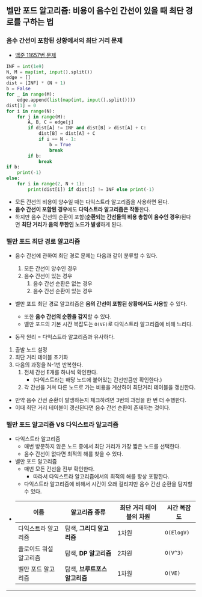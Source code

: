 ## 벨만 포드 알고리즘: 비용이 음수인 간선이 있을 때 최단 경로를 구하는 법

### 음수 간선이 포함된 상황에서의 최단 거리 문제
- [백준 11657번 문제](https://www.acmicpc.net/problem/11657)
``` python
INF = int(1e9)
N, M = map(int, input().split())
edge = []
dist = [INF] * (N + 1)
b = False
for _ in range(M):
    edge.append(list(map(int, input().split())))
dist[1] = 0
for i in range(N):
    for j in range(M):
        A, B, C = edge[j]
        if dist[A] != INF and dist[B] > dist[A] + C:
            dist[B] = dist[A] + C
            if i == N - 1:
                b = True
                break
        if b:
            break
if b:
    print(-1)
else:
    for i in range(2, N + 1):
        print(dist[i]) if dist[i] != INF else print(-1) 
```
- 모든 간선의 비용이 양수일 때는 다익스트라 알고리즘을 사용하면 된다.
- **음수 간선이 포함된 경우**에도 **다익스트라 알고리즘은 작동**한다.
- 하지만 음수 간선의 순환이 포함(**순환되는 간선들의 비용 총합이 음수인 경우**)된다면 **최단 거리가 음의 무한인 노드가 발생**하게 된다.

### 벨만 포드 최단 경로 알고리즘
- 음수 간선에 관하여 최단 경로 문제는 다음과 같이 분류할 수 있다.
    1. 모든 간선이 양수인 경우
    2. 음수 간선이 있는 경우
       1. 음수 간선 순환은 없는 경우
       2. 음수 간선 순환이 있는 경우
- 벨만 포드 최단 경로 알고리즘은 **음의 간선이 포함된 상황에서도 사용**할 수 있다.
    - 또한 **음수 간선의 순환을 감지**할 수 있다.
    - 벨만 포드의 기본 시간 복잡도는 `O(VE)`로 다익스트라 알고리즘에 비해 느리다.

- 동작 원리 = 다익스트라 알고리즘과 유사하다.
1. 출발 노드 설정
2. 최단 거리 테이블 초기화
3. 다음의 과정을 N-1번 반복한다.
    1. 전체 간선 E개를 하나씩 확인한다.
        - (다익스트라는 해당 노드에 붙어있는 간선만큼만 확인한다.)
    2. 각 간선을 거쳐 다른 노드로 가는 비용을 계산하여 최단거리 테이블을 갱신한다.
- 만약 음수 간선 순환이 발생하는지 체크하려면 3번의 과정을 한 번 더 수행한다.
- 이때 최단 거리 테이블이 갱신된다면 음수 간선 순환이 존재하는 것이다.

### 벨만 포드 알고리즘 VS 다익스트라 알고리즘
- 다익스트라 알고리즘
    - 매번 방문하지 않은 노드 중에서 최단 거리가 가장 짧은 노드를 선택한다.
    - 음수 간선이 없다면 최적의 해를 찾을 수 있다.
- 벨만 포드 알고리즘
    - 매번 모든 간선을 전부 확인한다.
        - 따라서 다익스트라 알고리즘에서의 최적의 해를 항상 포함한다.
    - 다익스트라 알고리즘에 비해서 시간이 오래 걸리지만 음수 간선 순환을 탐지할 수 있다.
- |이름|알고리즘 종류|최단 거리 테이블의 차원|시간 복잡도|
    |---|---|---|---|
    |다익스트라 알고리즘|탐색, **그리디 알고리즘**|1차원|`O(ElogV)`|
    |플로이드 워셜 알고리즘|탐색, **DP 알고리즘**|2차원|`O(V^3)`|
    |벨만 포드 알고리즘|탐색, **브루트포스 알고리즘**|1차원|`O(VE)`|

---